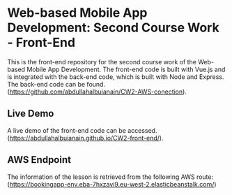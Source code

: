 # Web-based Mobile App Development: Second Course Work - Front-End

This is the front-end repository for the second course work of the Web-based Mobile App Development.
The front-end code is built with Vue.js and is integrated with the back-end code, which is built with Node and Express. 
The back-end code can be found.
(https://github.com/abdullahalbuianain/CW2-AWS-conection).

## Live Demo

A live demo of the front-end code can be accessed.
(https://abdullahalbuianain.github.io/CW2-front-end/).

## AWS Endpoint

The information of the lesson is retrieved from the following AWS route:
(https://bookingapp-env.eba-7hxzavi9.eu-west-2.elasticbeanstalk.com/)
